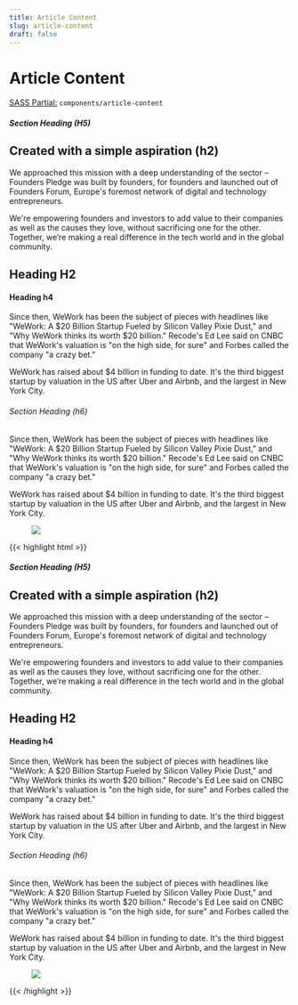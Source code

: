 ```yaml
---
title: Article Content
slug: article-content
draft: false
---
```


<!-- Header -->
<div class="styleguide__content border-b border-oat-light pb-8 mb-12">
  <h1>Article Content</h1>
  <p><u>SASS Partial:</u> <code>components/article-content</code></p>
</div>

      
<!-- Result -->
<div class="styleguide__result">
<article class="article-copy">
	<h5>Section Heading (H5)</h5>
	<h2>Created with a simple aspiration (h2)</h2>
	<p>We approached this mission with a deep understanding of the sector – Founders Pledge was built by founders, for founders and launched out of Founders Forum, Europe's foremost network of digital and technology entrepreneurs.</p>
	<p>We're empowering founders and investors to add value to their companies as well as the causes they love, without sacrificing one for the other. Together, we’re making a real difference in the tech world and in the global community.</p>
	<h2>Heading H2</h2>
	<h4>Heading h4</h4>
	<p>Since then, WeWork has been the subject of pieces with headlines like "WeWork: A $20 Billion Startup Fueled by Silicon Valley Pixie Dust," and "Why WeWork thinks its worth $20 billion." Recode's Ed Lee said on CNBC that WeWork's valuation is "on the high side, for sure" and Forbes called the company "a crazy bet."</p>
	<p>WeWork has raised about $4 billion in funding to date. It's the third biggest startup by valuation in the US after Uber and Airbnb, and the largest in New York City.</p>
	<h6>Section Heading (h6)</h6>
	<p>Since then, WeWork has been the subject of pieces with headlines like "WeWork: A $20 Billion Startup Fueled by Silicon Valley Pixie Dust," and "Why WeWork thinks its worth $20 billion." Recode's Ed Lee said on CNBC that WeWork's valuation is "on the high side, for sure" and Forbes called the company "a crazy bet."</p>
	<p>WeWork has raised about $4 billion in funding to date. It's the third biggest startup by valuation in the US after Uber and Airbnb, and the largest in New York City.</p>
	<figure class="image -is16x12">
		<img class="fit-cover" src="/dist/assets/img/fpo-06.jpg">
	</figure>
</article>
</div>

<!-- Markup -->
{{< highlight html  >}}
<article class="article-copy">
	<h5>Section Heading (H5)</h5>
	<h2>Created with a simple aspiration (h2)</h2>
	<p>We approached this mission with a deep understanding of the sector – Founders Pledge was built by founders, for founders and launched out of Founders Forum, Europe's foremost network of digital and technology entrepreneurs.</p>
	<p>We're empowering founders and investors to add value to their companies as well as the causes they love, without sacrificing one for the other. Together, we’re making a real difference in the tech world and in the global community.</p>
	<h2>Heading H2</h2>
	<h4>Heading h4</h4>
	<p>Since then, WeWork has been the subject of pieces with headlines like "WeWork: A $20 Billion Startup Fueled by Silicon Valley Pixie Dust," and "Why WeWork thinks its worth $20 billion." Recode's Ed Lee said on CNBC that WeWork's valuation is "on the high side, for sure" and Forbes called the company "a crazy bet."</p>
	<p>WeWork has raised about $4 billion in funding to date. It's the third biggest startup by valuation in the US after Uber and Airbnb, and the largest in New York City.</p>
	<h6>Section Heading (h6)</h6>
	<p>Since then, WeWork has been the subject of pieces with headlines like "WeWork: A $20 Billion Startup Fueled by Silicon Valley Pixie Dust," and "Why WeWork thinks its worth $20 billion." Recode's Ed Lee said on CNBC that WeWork's valuation is "on the high side, for sure" and Forbes called the company "a crazy bet."</p>
	<p>WeWork has raised about $4 billion in funding to date. It's the third biggest startup by valuation in the US after Uber and Airbnb, and the largest in New York City.</p>
	<figure class="image -is16x12">
		<img class="fit-cover" src="/dist/assets/img/fpo-06.jpg">
	</figure>
</article>
{{< /highlight >}}
        

